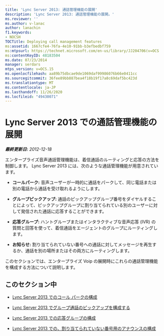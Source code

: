 ```yaml
---
title: 'Lync Server 2013: 通話管理機能の展開'
description: 'Lync Server 2013: 通話管理機能の展開。'
ms.reviewer: ''
ms.author: v-lanac
author: lanachin
f1.keywords:
- NOCSH
TOCTitle: Deploying call management features
ms:assetid: 1667cfe4-76fa-4e10-91bb-b3efbedbf759
ms:mtpsurl: https://technet.microsoft.com/en-us/library/JJ204706(v=OCS.15)
ms:contentKeyID: 48183504
ms.date: 07/23/2014
manager: serdars
mtps_version: v=OCS.15
ms.openlocfilehash: aa89b75dbcae9de1069daf99986076b66e0411cc
ms.sourcegitcommit: 36fee89bb887bea4f18b19f17a8c69daf5bc423d
ms.translationtype: MT
ms.contentlocale: ja-JP
ms.lasthandoff: 11/26/2020
ms.locfileid: "49430071"
---
```

# <a name="deploying-call-management-features-in-lync-server-2013"></a>Lync Server 2013 での通話管理機能の展開

<div data-xmlns="http://www.w3.org/1999/xhtml">

<div class="topic" data-xmlns="http://www.w3.org/1999/xhtml" data-msxsl="urn:schemas-microsoft-com:xslt" data-cs="https://msdn.microsoft.com/">

<div data-asp="https://msdn2.microsoft.com/asp">



</div>

<div id="mainSection">

<div id="mainBody">

<span> </span>

_**最終更新日:** 2012-12-18_

エンタープライズ音声通話管理機能は、着信通話のルーティングと応答の方法を制御します。 Lync Server 2013 には、次のような通話管理機能が用意されています。

  - **コールパーク:** 音声ユーザーが一時的に通話をパークして、同じ電話または別の電話から通話を受け取れるようにします。

  - **グループピックアップ:** 通話のピックアップグループ番号をダイヤルすることによって、ピックアップグループに割り当てられている別のユーザーに対して発信された通話に応答することができます。

  - **応答グループ:** ハントグループまたはインタラクティブな音声応答 (IVR) の質問と回答を使って、着信通話をエージェントのグループにルーティングします。

  - **お知らせ:** 割り当てられていない番号への通話に対してメッセージを再生するか、通話を別の場所またはその両方にルーティングします。

このセクションでは、エンタープライズ Voip の展開時にこれらの通話管理機能を構成する方法について説明します。

<div>

## <a name="in-this-section"></a>このセクション中

  - [Lync Server 2013 でのコール パークの構成](lync-server-2013-configuring-call-park.md)

  - [Lync Server 2013 でグループ通話のピックアップを構成する](lync-server-2013-configuring-group-call-pickup.md)

  - [Lync Server 2013 での応答グループの構成](lync-server-2013-configuring-response-group.md)

  - [Lync Server 2013 での、割り当てられていない番号用のアナウンスの構成](lync-server-2013-configuring-announcements-for-unassigned-numbers.md)

</div>

</div>

<span> </span>

</div>

</div>

</div>

